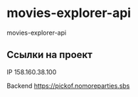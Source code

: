 # movies-explorer-api
movies-explorer-api

## Ссылки на проект
   

IP 158.160.38.100


Backend https://pickof.nomoreparties.sbs
